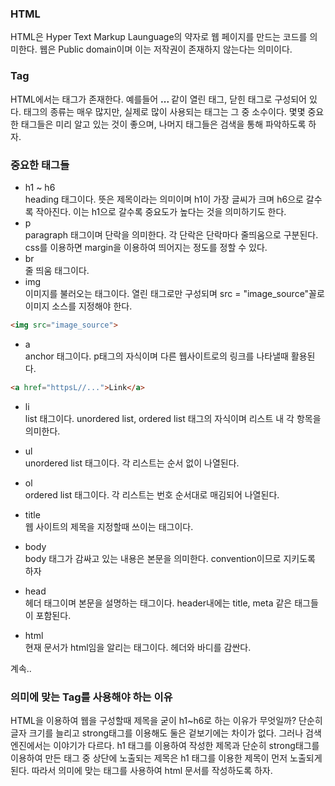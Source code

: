 ### HTML
HTML은 Hyper Text Markup Launguage의 약자로 웹 페이지를 만드는 코드를 의미한다. 웹은 Public domain이며 이는 저작권이 존재하지 않는다는 의미이다.

### Tag
HTML에서는 태그가 존재한다. 예를들어 <strong> ... </strong>같이 열린 태그, 닫힌 태그로 구성되어 있다. 태그의 종류는 매우 많지만, 실제로 많이 사용되는 태그는 그 중 소수이다. 몇몇 중요한 태그들은 미리 알고 있는 것이 좋으며, 나머지 태그들은 검색을 통해 파악하도록 하자.

### 중요한 태그들
+ h1 ~ h6 <br>
heading 태그이다. 뜻은 제목이라는 의미이며 h1이 가장 글씨가 크며 h6으로 갈수록 작아진다. 이는 h1으로 갈수록 중요도가 높다는 것을 의미하기도 한다.
+ p <br>
paragraph 태그이며 단락을 의미한다. 각 단락은 단락마다 줄띄움으로 구분된다. css를 이용하면 margin을 이용하여 띄어지는 정도를 정할 수 있다.
+ br <br>
줄 띄움 태그이다.
+ img <br>
이미지를 불러오는 태그이다. 열린 태그로만 구성되며 src = "image_source"꼴로 이미지 소스를 지정해야 한다.
```html
<img src="image_source">
```
+ a <br>
anchor 태그이다. p태그의 자식이며 다른 웹사이트로의 링크를 나타낼때 활용된다.
```html
<a href="httpsL//...">Link</a>
```
+ li <br>
list 태그이다. unordered list, ordered list 태그의 자식이며 리스트 내 각 항목을 의미한다.

+ ul <br>
unordered list 태그이다. 각 리스트는 순서 없이 나열된다.

+ ol <br>
ordered list 태그이다. 각 리스트는 번호 순서대로 매김되어 나열된다.

+ title <br>
웹 사이트의 제목을 지정할때 쓰이는 태그이다. 

+ body <br>
body 태그가 감싸고 있는 내용은 본문을 의미한다. convention이므로 지키도록 하자

+ head <br>
헤더 태그이며 본문을 설명하는 태그이다. header내에는 title, meta 같은 태그들이 포함된다.

+ html <br>
현재 문서가 html임을 알리는 태그이다. 헤더와 바디를 감싼다.<br>

계속..<br>

### 의미에 맞는 Tag를 사용해야 하는 이유
HTML을 이용하여 웹을 구성할때 제목을 굳이 h1~h6로 하는 이유가 무엇일까? 단순히 글자 크기를 늘리고 strong태그를 이용해도 둘은 겉보기에는 차이가 없다. 그러나 검색엔진에서는 이야기가 다르다. h1 태그를 이용하여 작성한 제목과 단순히 strong태그를 이용하여 만든 태그 중 상단에 노출되는 제목은 h1 태그를 이용한 제목이 먼저 노출되게 된다. 따라서 의미에 맞는 태그를 사용하여 html 문서를 작성하도록 하자. 







